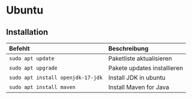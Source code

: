 # Ubuntu

## Installation

| Befehlt | Beschreibung |   
| :------ | :---------- |
| `sudo apt update` | Paketliste aktualisieren |  
| `sudo apt upgrade` | Pakete updates installieren |
| `sudo apt install openjdk-17-jdk` | Install JDK in ubuntu |
| `sudo apt install maven` | Install Maven for Java |
